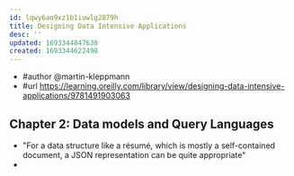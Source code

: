 ```yaml
---
id: lqwy6ao9xz1b1iuwlg2879h
title: Designing Data Intensive Applications
desc: ''
updated: 1693344847638
created: 1693344622498
---
```


- #author @martin-kleppmann
- #url https://learning.oreilly.com/library/view/designing-data-intensive-applications/9781491903063

## Chapter 2: Data models and Query Languages

- "For a data structure like a résumé, which is mostly a self-contained document, a JSON representation can be quite appropriate"
- 